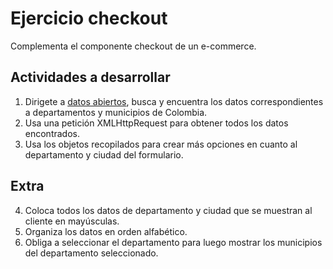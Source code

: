 # Ejercicio checkout

Complementa el componente checkout de un e-commerce.

## Actividades a desarrollar

1. Dirigete a [datos abiertos](https://datos.gov.co/), busca y encuentra los datos correspondientes a departamentos y municipios de Colombia.
2. Usa una petición XMLHttpRequest para obtener todos los datos encontrados.
3. Usa los objetos recopilados para crear más opciones en cuanto al departamento y ciudad del formulario.

## Extra

4. Coloca todos los datos de departamento y ciudad que se muestran al cliente en mayúsculas.
5. Organiza los datos en orden alfabético.
6. Obliga a seleccionar el departamento para luego mostrar los municipios del departamento seleccionado.